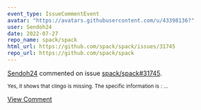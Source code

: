 ```yaml
---
event_type: IssueCommentEvent
avatar: "https://avatars.githubusercontent.com/u/43398136?"
user: Sendoh24
date: 2022-07-27
repo_name: spack/spack
html_url: https://github.com/spack/spack/issues/31745
repo_url: https://github.com/spack/spack
---
```


<a href='https://github.com/Sendoh24' target='_blank'>Sendoh24</a> commented on issue <a href='https://github.com/spack/spack/issues/31745' target='_blank'>spack/spack#31745</a>.

<small>Yes, it shows that clingo is missing. The specific information is :...</small>

<a href='https://github.com/spack/spack/issues/31745' target='_blank'>View Comment</a>